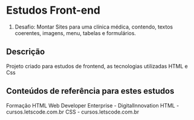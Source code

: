 # Estudos Front-end

1) Desafio: Montar Sites para uma clínica médica, contendo, textos coerentes, imagens, menu, tabelas e formulários.

## Descrição

Projeto criado para estudos de frontend, as tecnologias utilizadas HTML e Css

## Conteúdos de referência para estes estudos

Formação HTML Web Developer Enterprise - DigitalInnovation
HTML - cursos.letscode.com.br
CSS - cursos.letscode.com.br
